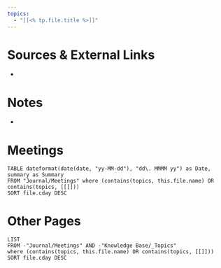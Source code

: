 ```yaml
---
topics:
  - "[[<% tp.file.title %>]]"
---
```



# Sources & External Links

- 


# Notes

- 


# Meetings

```dataview
TABLE dateformat(date(date, "yy-MM-dd"), "dd\. MMMM yy") as Date, summary as Summary
FROM "Journal/Meetings" where (contains(topics, this.file.name) OR contains(topics, [[]]))
SORT file.cday DESC
```


# Other Pages

```dataview
LIST 
FROM -"Journal/Meetings" AND -"Knowledge Base/_Topics" 
where (contains(topics, this.file.name) OR contains(topics, [[]]))
SORT file.cday DESC
```
